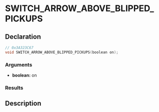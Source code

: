 # SWITCH_ARROW_ABOVE_BLIPPED_PICKUPS

## Declaration
```cpp
// 0x3A323C67
void SWITCH_ARROW_ABOVE_BLIPPED_PICKUPS(boolean on);
```

### Arguments
- **boolean:** on

### Results

## Description
